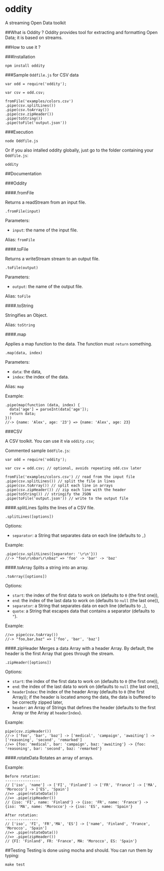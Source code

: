 oddity
======

A streaming Open Data toolkit

##What is Oddity ?
Oddity provides tool for extracting and formatting Open Data; it is based on streams.

##How to use it ?

###Installation
```
npm install oddity
```

###Sample `Oddfile.js` for CSV data
```
var odd = require('oddity');

var csv = odd.csv;

fromFile('examples/colors.csv')
.pipe(csv.splitLines())
.pipe(csv.toArray())
.pipe(csv.zipHeader())
.pipe(toString())
.pipe(toFile('output.json'))
```

###Execution
```
node Oddfile.js
```
Or if you also intalled oddity globally, just go to the folder containing your `Oddfile.js`:
```
oddity
```

##Documentation

###Oddity

####.fromFile

Returns a readStream from an input file.

`.fromFile(input)`

Parameters:

 - `input`: the name of the input file.

Alias: `fromFile`

####.toFile

Returns a writeStream stream to an output file.

`.toFile(output)`

Parameters:

 - `output`: the name of the output file.

Alias: `toFile`

####.toString

Stringifies an Object.

Alias: `toString`

####.map

Applies a map function to the data. The function must `return` something.

`.map(data, index)`

Parameters:

 - `data`: the data,
 - `index`: the index of the data.

Alias: `map`

Example:
```
.pipe(map(function (data, index) {
  data['age'] = parseInt(data['age']);
  return data;
}))
//-> {name: 'Alex', age: '23'} => {name: 'Alex', age: 23}
```

###CSV

A CSV toolkit. You can use it via `oddity.csv`;

Commented sample `Oddfile.js`:
```
var odd = require('oddity');

var csv = odd.csv; // optional, avoids repeating odd.csv later

fromFile('examples/colors.csv') // read from the input file
.pipe(csv.splitLines()) // split the file in lines
.pipe(csv.toArray()) // split each line in arrays
.pipe(csv.zipHeader()) // zip each line with the header
.pipe(toString()) // stringify the JSON
.pipe(toFile('output.json')) // write to the output file
```

####.splitLines
Splits the lines of a CSV file.

`.splitLines([options])`

Options:

 - `separator`: a String that separates data on each line (defaults to `,`)

Example:
```
.pipe(csv.splitLines({separator: '\r\n'}))
//-> "foo\r\nbar\r\nbaz" => 'foo' -> 'bar' -> 'baz' 
```

####.toArray
Splits a string into an array.

`.toArray([options])`

Options:

 - `start`: the index of the first data to work on (defaults to `0` (the first one)),
 - `end`: the index of the last data to work on (defaults to `null` (the last one)),
 - `separator`: a String that separates data on each line (defaults to `,`),
 - `quote`: a String that escapes data that contains a separator (defaults to `"`).

Example:
```
//=> pipe(csv.toArray())
//-> "foo,bar,baz" => ['foo', 'bar', 'baz']
```

####.zipHeader
Merges a data Array with a header Array. By default, the header is the first Array that goes through the stream.

`.zipHeader([options])`

Options:

 - `start`: the index of the first data to work on (defaults to `0` (the first one)),
 - `end`: the index of the last data to work on (defaults to `null` (the last one)),
 - `headerIndex`: the index of the header Array (defaults to `0` (the first Array)); if the header is located among the data, the data is buffered to be correctly zipped later,
 - `header`: an Array of Strings that defines the header (defaults to the first Array or the Array at `headerIndex`).

Example:
```
pipe(csv.zipHeader())
//-> ['foo', 'bar', 'baz'] -> ['medical', 'campaign', 'awaiting'] -> ['reasoning', 'second', 'remarked']
//=> {foo: 'medical', bar: 'campaign', baz: 'awaiting'} -> {foo: 'reasoning', bar: 'second', baz: 'remarked'}
```

####.rotateData
Rotates an array of arrays.

Example:
```
Before rotation:
----------------
// ['iso', 'name'] -> ['FI', 'Finland'] -> ['FR', 'France'] -> ['MA', 'Morocco'] -> ['ES', 'Spain']
//=> .pipe(rotateData())
//=> .pipe(zipHeader())
// {iso: 'FI', name: 'Finland'} -> {iso: 'FR', name: 'France'} -> {iso: 'MA', name: 'Morocco'} -> {iso: 'ES', name: 'Spain'}

After rotation:
---------------
// ['iso', 'FI', 'FR','MA', 'ES'] -> ['name', 'Finland', 'France', 'Morocco', 'Spain']
//=> .pipe(rotateData())
//=> .pipe(zipHeader())
// {FI: 'Finland', FR: 'France', MA: 'Morocco', ES: 'Spain'}

```

##Testing
Testing is done using mocha and should. You can run them by typing:
```
make test
```